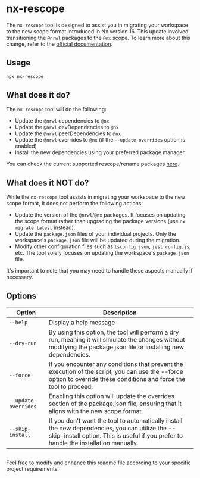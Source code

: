# nx-rescope

The `nx-rescope` tool is designed to assist you in migrating your workspace to the new scope format introduced in Nx version 16. This update involved transitioning the `@nrwl` packages to the `@nx` scope. To learn more about this change, refer to the [official documentation](https://nx.dev/recipes/other/rescope).

## Usage

```bash
npx nx-rescope
```

## What does it do?

The `nx-rescope` tool will do the following:

- Update the `@nrwl` dependencies to `@nx`
- Update the `@nrwl` devDependencies to `@nx`
- Update the `@nrwl` peerDependencies to `@nx`
- Update the `@nrwl` overrides to `@nx` (if the `--update-overrides` option is enabled)
- Install the new dependencies using your preferred package manager

You can check the current supported rescope/rename packages [here](./src/nx-rescoped-plugins.mjs).

## What does it NOT do?

While the `nx-rescope` tool assists in migrating your workspace to the new scope format, it does not perform the following actions:

- Update the version of the `@nrwl`/`@nx` packages. It focuses on updating the scope format rather than upgrading the package versions (use `nx migrate latest` instead).
- Update the `package.json` files of your individual projects. Only the workspace's `package.json` file will be updated during the migration.
- Modify other configuration files such as `tsconfig.json`, `jest.config.js`, etc. The tool solely focuses on updating the workspace's `package.json` file.

It's important to note that you may need to handle these aspects manually if necessary.

## Options

| Option               | Description                                                                                                                                                                            |
| -------------------- | -------------------------------------------------------------------------------------------------------------------------------------------------------------------------------------- |
| `--help`             | Display a help message                                                                                                                                                                 |
| `--dry-run`          | By using this option, the tool will perform a dry run, meaning it will simulate the changes without modifying the package.json file or installing new dependencies.                    |
| `--force`            | If you encounter any conditions that prevent the execution of the script, you can use the --force option to override these conditions and force the tool to proceed.                   |
| `--update-overrides` | Enabling this option will update the overrides section of the package.json file, ensuring that it aligns with the new scope format.                                                    |
| `--skip-install`     | If you don't want the tool to automatically install the new dependencies, you can utilize the --skip-install option. This is useful if you prefer to handle the installation manually. |

##

Feel free to modify and enhance this readme file according to your specific project requirements.
